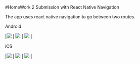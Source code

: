 #HomeWork 2 Submission with React Native Navigation

The app uses react native navigation to go between two routes.

Android

|<img src="android1.png" /> | <img src="android2.png" /> | <img src="android3.png" /> |

iOS

|<img src="iOS1.png" /> | <img src="iOS2.png" /> | <img src="iOS3.png" /> |
